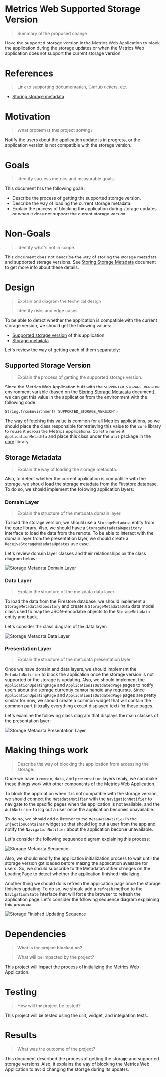 # Metrics Web Supported Storage Version
> Summary of the proposed change

Have the supported storage version in the Metrics Web Application to block the application during the storage updates or when the Metrics Web application does not support the current storage version.

# References
> Link to supporting documentation, GitHub tickets, etc.

- [Storing storage metadata](https://github.com/Flank/flank-dashboard/blob/master/metrics/docs/01_storing_storage_metadata.md)

# Motivation
> What problem is this project solving?

Notify the users about the application update is in progress, or the application version is not compatible with the storage version.

# Goals

> Identify success metrics and measurable goals.

This document has the following goals: 

- Describe the process of getting the supported storage version.
- Describe the way of loading the current storage metadata.
- Explain the process of blocking the application during storage updates or when it does not support the current storage version.

# Non-Goals

> Identify what's not in scope.

This document does not describe the way of storing the storage metadata and supported storage versions. See [Storing Storage Metadata](https://github.com/Flank/flank-dashboard/blob/master/metrics/docs/01_storing_storage_metadata.md) document to get more info about these details.

# Design

> Explain and diagram the technical design
>
> Identify risks and edge cases

To be able to detect whether the application is compatible with the current storage version, we should get the following values: 

- [Supported storage version](#Supported-Storage-Version) of this application
- [Storage metadata](#Storage-Metadata)

Let's review the way of getting each of them separately: 

## Supported Storage Version
> Explain the process of getting the supported storage version.


Since the Metrics Web Application built with the `SUPPORTED_STORAGE_VERSION` environment variable (based on the [Storing Storage Metadata](https://github.com/Flank/flank-dashboard/blob/master/metrics/docs/01_storing_storage_metadata.md#supported-storage-version) document), we can get this value in the application from the environment with the following code: 

`String.fromEnvironment('SUPPORTED_STORAGE_VERSION')`

The way of fetching this value is common for all Metrics applications, so we should place the class responsible for retrieving this value to the `core` library to reuse it across the Metrics applications. So let's name it `ApplicationMetadata` and place this class under the `util` package in the [core](https://github.com/Flank/flank-dashboard/tree/master/metrics/core) library.

## Storage Metadata
> Explain the way of loading the storage metadata.

Also, to detect whether the current application is compatible with the storage, we should load the storage metadata from the Firestore database. To do so, we should implement the following application layers: 

### Domain Layer
> Explain the structure of the metadata domain layer.

To load the storage version, we should use a `StorageMetadata` entity from the [core](https://github.com/Flank/flank-dashboard/tree/master/metrics/core) library. Also, we should have a `StorageMetadataRepository` interface to load the data from the remote. To be able to interact with the domain layer from the presentation layer, we should create a `ReceiveStorageMetadataUpdates` use case. 

Let's review domain layer classes and their relationships on the class diagram below: 

![Storage Metadata Domain Layer](http://www.plantuml.com/plantuml/proxy?cache=no&fmt=svg&src=https://raw.githubusercontent.com/Flank/flank-dashboard/master/metrics/web/docs/features/supported_storage_version/diagrams/metadata_domain_class_diagram.puml)

### Data Layer
> Explain the structure of the metadata data layer.

To load the data from the Firestore database, we should implement a `StorageMetadataRepository` and create a `StorageMetadataData` data model class used to map the JSON-encodable objects to the `StorageMetadata` entity and back.

Let's consider the class diagram of the data layer: 

![Storage Metadata Data Layer](http://www.plantuml.com/plantuml/proxy?cache=no&fmt=svg&src=https://raw.githubusercontent.com/Flank/flank-dashboard/master/metrics/web/docs/features/supported_storage_version/diagrams/metadata_data_class_diagram.puml)

### Presentation Layer
> Explain the structure of the metadata presentation layer.

Once we have domain and data layers, we should implement the `MetadataNotifier` to block the application once the storage version is not supported or the storage is updating. Also, we should implement the `ApplicationUpdatingPage` and `ApplicationIsOutdatedPage` pages to notify users about the storage currently cannot handle any requests. Since `ApplicationUpdatingPage` and `ApplicationIsOutdatedPage` pages are pretty similar for now, we should create a common widget that will contain the common part (literally everything except displayed text) for these pages.

Let's examine the following class diagram that displays the main classes of the presentation layer: 

![Storage Metadata Presentation Layer](http://www.plantuml.com/plantuml/proxy?cache=no&fmt=svg&src=https://raw.githubusercontent.com/Flank/flank-dashboard/master/metrics/web/docs/features/supported_storage_version/diagrams/metadata_presentation_class_diagram.puml)

# Making things work
> Describe the way of blocking the application from accessing the storage. 

Once we have a `domain`, `data`, and `presentation` layers ready, we can make these things work with other components of the Metrics Web Application. 

To block the application when it is not compatible with the storage version, we should connect the `MetadataNotifier` with the `NavigationNotifier` to navigate to the specific pages when the application is not available, and the `AuthNotifier` to log out a user once the application becomes unavailable. 

To do so, we should add a listener to the `MetadataNotifier` in the `InjectionContainer` widget so that should log out a user from the app and notify the `NavigationNotifier` about the application become unavailable.

Let's consider the following sequence diagram explaining this process: 

![Storage Metadata Sequence](http://www.plantuml.com/plantuml/proxy?cache=no&fmt=svg&src=https://raw.githubusercontent.com/Flank/flank-dashboard/master/metrics/web/docs/features/supported_storage_version/diagrams/metadata_sequence_diagram.puml)

Also, we should modify the application initialization process to wait until the storage version got loaded before making the application available for users. So, we should subscribe to the MetadataNotifier changes on the LoadingPage to detect whether the application finished initializing.

Another thing we should do is refresh the application page once the storage finishes updating. To do so, we should add a `refresh` method to the `NavigationState` interface that will force the browser to refresh the application page. Let's consider the following sequence diagram explaining this process: 

![Storage Finished Updating Sequence](http://www.plantuml.com/plantuml/proxy?cache=no&fmt=svg&src=https://raw.githubusercontent.com/Flank/flank-dashboard/master/metrics/web/docs/features/supported_storage_version/diagrams/storage_finished_updating_sequence_diagram.puml)

# Dependencies

> What is the project blocked on?

> What will be impacted by the project?

This project will impact the process of initializing the Metrics Web Application.

# Testing

> How will the project be tested?

This project will be tested using the unit, widget, and integration tests.

# Results

> What was the outcome of the project?

This document described the process of getting the storage and supported storage versions. Also, it explains the way of blocking the Metrics Web Application to avoid changing the storage during its updates.
